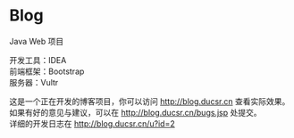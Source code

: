 # Blog
Java Web 项目<br>

开发工具：IDEA<br>
前端框架：Bootstrap<br>
服务器：Vultr<br>

这是一个正在开发的博客项目，你可以访问 http://blog.ducsr.cn 查看实际效果。<br>
如果有好的意见与建议，可以在 http://blog.ducsr.cn/bugs.jsp 处提交。<br>
详细的开发日志在 http://blog.ducsr.cn/u?id=2<br>
